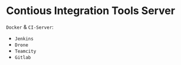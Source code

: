 # Contious Integration Tools Server

`Docker` & `CI-Server`:

- `Jenkins`
- `Drone`
- `Teamcity`
- `Gitlab`